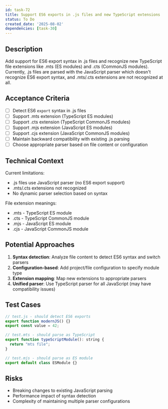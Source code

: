 ```yaml
---
id: task-72
title: Support ES6 exports in .js files and new TypeScript extensions
status: To Do
created_date: '2025-08-02'
dependencies: [task-30]
---
```


## Description

Add support for ES6 export syntax in .js files and recognize new TypeScript file extensions like .mts (ES modules) and .cts (CommonJS modules). Currently, .js files are parsed with the JavaScript parser which doesn't recognize ES6 export syntax, and .mts/.cts extensions are not recognized at all.

## Acceptance Criteria

- [ ] Detect ES6 `export` syntax in .js files
- [ ] Support .mts extension (TypeScript ES modules)
- [ ] Support .cts extension (TypeScript CommonJS modules)
- [ ] Support .mjs extension (JavaScript ES modules)
- [ ] Support .cjs extension (JavaScript CommonJS modules)
- [ ] Maintain backward compatibility with existing .js parsing
- [ ] Choose appropriate parser based on file content or configuration

## Technical Context

Current limitations:

- .js files use JavaScript parser (no ES6 export support)
- .mts/.cts extensions not recognized
- No dynamic parser selection based on syntax

File extension meanings:

- .mts - TypeScript ES module
- .cts - TypeScript CommonJS module  
- .mjs - JavaScript ES module
- .cjs - JavaScript CommonJS module

## Potential Approaches

1. **Syntax detection**: Analyze file content to detect ES6 syntax and switch parsers
2. **Configuration-based**: Add project/file configuration to specify module type
3. **Extension mapping**: Map new extensions to appropriate parsers
4. **Unified parser**: Use TypeScript parser for all JavaScript (may have compatibility issues)

## Test Cases

```javascript
// test.js - should detect ES6 exports
export function modernJS() {}
export const value = 42;

// test.mts - should parse as TypeScript
export function typeScriptModule(): string {
  return "mts file";
}

// test.mjs - should parse as ES module
export default class ESModule {}
```

## Risks

- Breaking changes to existing JavaScript parsing
- Performance impact of syntax detection
- Complexity of maintaining multiple parser configurations
